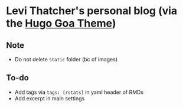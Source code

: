 # Levi Thatcher's personal blog (via the [Hugo Goa Theme](https://github.com/shenoybr/hugo-goa))


## Note

- Do not delete `static` folder (bc of images)


## To-do
  
- Add tags via `tags: [rstats]` in yaml header of RMDs
- Add excerpt in main settings